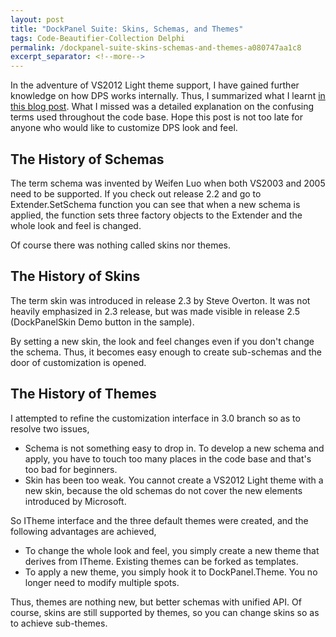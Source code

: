 ```yaml
---
layout: post
title: "DockPanel Suite: Skins, Schemas, and Themes"
tags: Code-Beautifier-Collection Delphi
permalink: /dockpanel-suite-skins-schemas-and-themes-a080747aa1c8
excerpt_separator: <!--more-->
---
```

In the adventure of VS2012 Light theme support, I have gained further knowledge on how DPS works internally. Thus, I summarized what I learnt [in this blog post](/dockpanel-suite-a-summary-on-visual-studio-2012-light-theme-a8391c84c769). What I missed was a detailed explanation on the confusing terms used throughout the code base. Hope this post is not too late for anyone who would like to customize DPS look and feel.
<!--more-->

## The History of Schemas

The term schema was invented by Weifen Luo when both VS2003 and 2005 need to be supported. If you check out release 2.2 and go to Extender.SetSchema function you can see that when a new schema is applied, the function sets three factory objects to the Extender and the whole look and feel is changed.

Of course there was nothing called skins nor themes.

## The History of Skins

The term skin was introduced in release 2.3 by Steve Overton. It was not heavily emphasized in 2.3 release, but was made visible in release 2.5 (DockPanelSkin Demo button in the sample).

By setting a new skin, the look and feel changes even if you don't change the schema. Thus, it becomes easy enough to create sub-schemas and the door of customization is opened.

## The History of Themes

I attempted to refine the customization interface in 3.0 branch so as to resolve two issues,

* Schema is not something easy to drop in. To develop a new schema and apply, you have to touch too many places in the code base and that's too bad for beginners.
* Skin has been too weak. You cannot create a VS2012 Light theme with a new skin, because the old schemas do not cover the new elements introduced by Microsoft.

So ITheme interface and the three default themes were created, and the following advantages are achieved,

* To change the whole look and feel, you simply create a new theme that derives from ITheme. Existing themes can be forked as templates.
* To apply a new theme, you simply hook it to DockPanel.Theme. You no longer need to modify multiple spots.

Thus, themes are nothing new, but better schemas with unified API. Of course, skins are still supported by themes, so you can change skins so as to achieve sub-themes.
